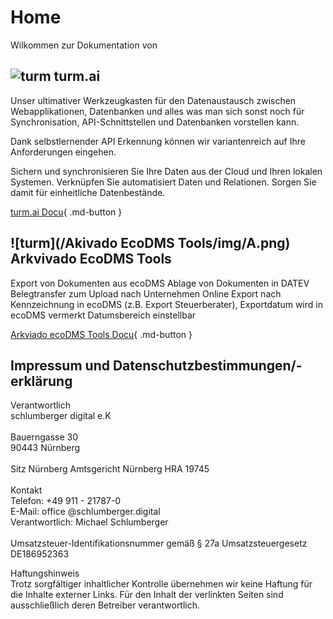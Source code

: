 # Home
Wilkommen zur Dokumentation von

## ![turm](/turm.ai/img/turm.png) turm.ai

Unser ultimativer Werkzeugkasten für den Datenaustausch zwischen Webapplikationen, Datenbanken und alles was man sich sonst noch für Synchronisation, API-Schnittstellen und Datenbanken vorstellen kann.


Dank selbstlernender API Erkennung können wir variantenreich auf Ihre Anforderungen eingehen.

Sichern und synchronisieren Sie Ihre Daten aus der Cloud und Ihren lokalen Systemen. Verknüpfen Sie automatisiert Daten und Relationen. Sorgen Sie damit für einheitliche Datenbestände.


[turm.ai Docu](turm.ai/index.md){ .md-button }



## ![turm](/Akivado EcoDMS Tools/img/A.png) Arkvivado EcoDMS Tools

Export von Dokumenten aus ecoDMS
Ablage von Dokumenten in DATEV Belegtransfer zum Upload nach Unternehmen Online
Export nach Kennzeichnung in ecoDMS (z.B. Export Steuerberater), Exportdatum wird in ecoDMS vermerkt
Datumsbereich einstellbar


[Arkviado ecoDMS Tools Docu](turm.ai/index.md){ .md-button }


## Impressum und Datenschutzbestimmungen/-erklärung  

Verantwortlich<br>
schlumberger digital e.K<br>
<br>
Bauerngasse 30<br>
90443 Nürnberg<br>
<br>
Sitz Nürnberg    Amtsgericht Nürnberg    HRA 19745<br>
<br>
Kontakt <br>
Telefon: +49 911 - 21787-0<br>
E-Mail: office @schlumberger.digital<br>
Verantwortlich: Michael Schlumberger<br>
<br>
Umsatzsteuer-Identifikationsnummer gemäß § 27a Umsatzsteuergesetz<br>
DE186952363<br>

Haftungshinweis<br>
Trotz sorgfältiger inhaltlicher Kontrolle übernehmen wir keine Haftung für die Inhalte externer Links. Für den Inhalt der verlinkten Seiten sind ausschließlich deren Betreiber verantwortlich.<br>